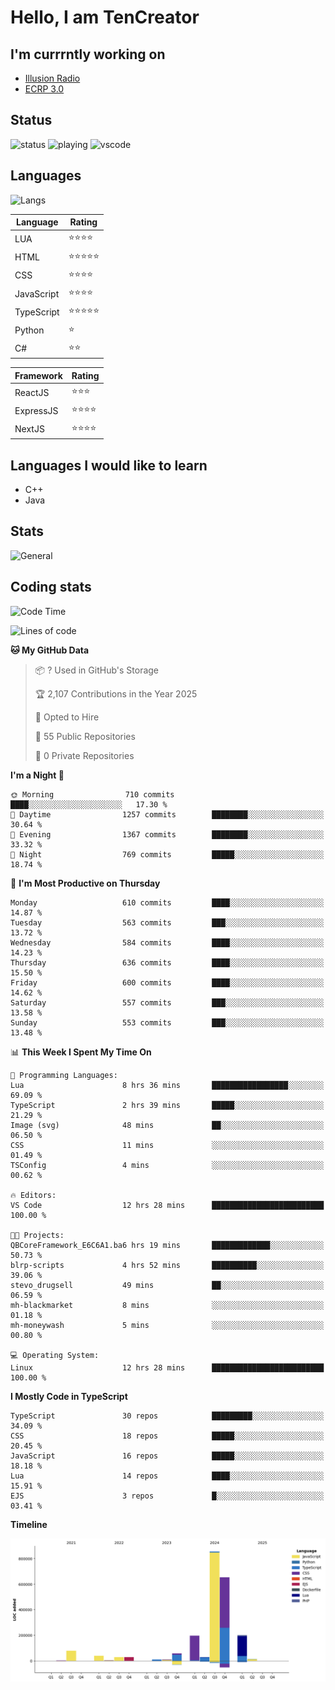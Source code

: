 # Hello, I am TenCreator

## I'm currrntly working on
- [Illusion Radio](https://illusionradio.co.uk/)
- [ECRP 3.0](http://github.com/Emerald-Coast-Roleplay/)

## Status
![status](https://api.statusbadges.me/badge/status/518334475038359555?simple=true&style=for-the-badge)
![playing](https://api.statusbadges.me/badge/playing/518334475038359555?style=for-the-badge)
![vscode](https://api.statusbadges.me/badge/vscode/518334475038359555?style=for-the-badge)

## Languages
![Langs](https://github-readme-stats.vercel.app/api/top-langs/?username=tencreator&layout=compact&theme=radical)


|Language|Rating|
|--------|------|
|LUA|⭐️⭐️⭐️⭐️|
|HTML|⭐️⭐️⭐️⭐️⭐️|
|CSS|⭐️⭐️⭐️⭐️|
|JavaScript|⭐️⭐️⭐️⭐️|
|TypeScript|⭐️⭐️⭐️⭐️⭐️|
|Python|⭐️|
|C#|⭐️⭐️ |

|Framework|Rating|
|--------|------|
|ReactJS|⭐️⭐️⭐|
|ExpressJS|⭐️⭐️⭐️⭐️|
|NextJS|⭐️⭐️⭐⭐️|

## Languages I would like to learn
- C++
- Java

## Stats
![General](https://github-readme-stats.vercel.app/api?username=tencreator&show_icons=true&theme=radical)

## Coding stats

<!--START_SECTION:waka-->
![Code Time](http://img.shields.io/badge/Code%20Time-534%20hrs%2017%20mins-blue)

![Lines of code](https://img.shields.io/badge/From%20Hello%20World%20I%27ve%20Written-2.2%20million%20lines%20of%20code-blue)

**🐱 My GitHub Data** 

> 📦 ? Used in GitHub's Storage 
 > 
> 🏆 2,107 Contributions in the Year 2025
 > 
> 💼 Opted to Hire
 > 
> 📜 55 Public Repositories 
 > 
> 🔑 0 Private Repositories 
 > 
**I'm a Night 🦉** 

```text
🌞 Morning                710 commits         ████░░░░░░░░░░░░░░░░░░░░░   17.30 % 
🌆 Daytime                1257 commits        ████████░░░░░░░░░░░░░░░░░   30.64 % 
🌃 Evening                1367 commits        ████████░░░░░░░░░░░░░░░░░   33.32 % 
🌙 Night                  769 commits         █████░░░░░░░░░░░░░░░░░░░░   18.74 % 
```
📅 **I'm Most Productive on Thursday** 

```text
Monday                   610 commits         ████░░░░░░░░░░░░░░░░░░░░░   14.87 % 
Tuesday                  563 commits         ███░░░░░░░░░░░░░░░░░░░░░░   13.72 % 
Wednesday                584 commits         ████░░░░░░░░░░░░░░░░░░░░░   14.23 % 
Thursday                 636 commits         ████░░░░░░░░░░░░░░░░░░░░░   15.50 % 
Friday                   600 commits         ████░░░░░░░░░░░░░░░░░░░░░   14.62 % 
Saturday                 557 commits         ███░░░░░░░░░░░░░░░░░░░░░░   13.58 % 
Sunday                   553 commits         ███░░░░░░░░░░░░░░░░░░░░░░   13.48 % 
```


📊 **This Week I Spent My Time On** 

```text
💬 Programming Languages: 
Lua                      8 hrs 36 mins       █████████████████░░░░░░░░   69.09 % 
TypeScript               2 hrs 39 mins       █████░░░░░░░░░░░░░░░░░░░░   21.29 % 
Image (svg)              48 mins             ██░░░░░░░░░░░░░░░░░░░░░░░   06.50 % 
CSS                      11 mins             ░░░░░░░░░░░░░░░░░░░░░░░░░   01.49 % 
TSConfig                 4 mins              ░░░░░░░░░░░░░░░░░░░░░░░░░   00.62 % 

🔥 Editors: 
VS Code                  12 hrs 28 mins      █████████████████████████   100.00 % 

🐱‍💻 Projects: 
QBCoreFramework_E6C6A1.ba6 hrs 19 mins       █████████████░░░░░░░░░░░░   50.73 % 
blrp-scripts             4 hrs 52 mins       ██████████░░░░░░░░░░░░░░░   39.06 % 
stevo_drugsell           49 mins             ██░░░░░░░░░░░░░░░░░░░░░░░   06.59 % 
mh-blackmarket           8 mins              ░░░░░░░░░░░░░░░░░░░░░░░░░   01.18 % 
mh-moneywash             5 mins              ░░░░░░░░░░░░░░░░░░░░░░░░░   00.80 % 

💻 Operating System: 
Linux                    12 hrs 28 mins      █████████████████████████   100.00 % 
```

**I Mostly Code in TypeScript** 

```text
TypeScript               30 repos            █████████░░░░░░░░░░░░░░░░   34.09 % 
CSS                      18 repos            █████░░░░░░░░░░░░░░░░░░░░   20.45 % 
JavaScript               16 repos            █████░░░░░░░░░░░░░░░░░░░░   18.18 % 
Lua                      14 repos            ████░░░░░░░░░░░░░░░░░░░░░   15.91 % 
EJS                      3 repos             █░░░░░░░░░░░░░░░░░░░░░░░░   03.41 % 
```



**Timeline**

![Lines of Code chart](https://raw.githubusercontent.com/tencreator/tencreator/main/assets/bar_graph.png)


<!--END_SECTION:waka-->
